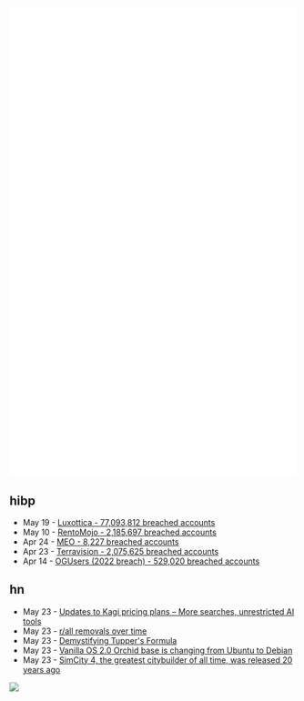 ![Metrics](https://raw.githubusercontent.com/phixion/phixion/master/metrics.svg)

## hibp

<!--
for https://github.com/phixion/phixion/blob/main/.github/workflows/feeds.yml
-->
<!--START_SECTION:haveibeenpwnd-->
- May 19 - [Luxottica - 77,093,812 breached accounts](https://haveibeenpwned.com/PwnedWebsites#Luxottica)
- May 10 - [RentoMojo - 2,185,697 breached accounts](https://haveibeenpwned.com/PwnedWebsites#RentoMojo)
- Apr 24 - [MEO - 8,227 breached accounts](https://haveibeenpwned.com/PwnedWebsites#MEO)
- Apr 23 - [Terravision - 2,075,625 breached accounts](https://haveibeenpwned.com/PwnedWebsites#Terravision)
- Apr 14 - [OGUsers (2022 breach) - 529,020 breached accounts](https://haveibeenpwned.com/PwnedWebsites#OGUsers2022)
<!--END_SECTION:haveibeenpwnd-->

## hn

<!--
for https://github.com/phixion/phixion/blob/main/.github/workflows/feeds.yml
-->
<!--START_SECTION:hn-->
- May 23 - [Updates to Kagi pricing plans – More searches, unrestricted AI tools](https://blog.kagi.com/plan-changes)
- May 23 - [r&#x2F;all removals over time](https://i.redd.it/r68fgiisk3sa1.jpg)
- May 23 - [Demystifying Tupper&#x27;s Formula](https://eli.thegreenplace.net/2023/demystifying-tuppers-formula/)
- May 23 - [Vanilla OS 2.0 Orchid base is changing from Ubuntu to Debian](https://vanillaos.org/2023/03/07/vanilla-os-2.0-orchid-initial-work.html)
- May 23 - [SimCity 4, the greatest citybuilder of all time, was released 20 years ago](https://www.rockpapershotgun.com/simcity-4-the-greatest-citybuilder-of-all-time-was-released-20-years-ago)
<!--END_SECTION:hn-->

<!--
for https://yhype.me
-->
![](https://hit.yhype.me/github/profile?user_id=13013670)
